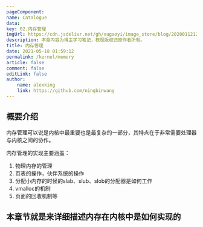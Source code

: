 ```yaml
---
pageComponent:
name: Catalogue
data:
key: 02.内存管理
imgUrl: https://cdn.jsdelivr.net/gh/xugaoyi/image_store/blog/20200112120340.png
description: 本章内容为博主学习笔记，教程版权归原作者所有。
title: 内存管理
date: 2021-05-18 01:59:12
permalink: /kernel/memory
article: false
comment: false
editLink: false
author:
    name: alexking
    link: https://github.com/ningbinwang
---
```


## 概要介绍

内存管理可以说是内核中最重要也是最复杂的一部分，其特点在于非常需要处理器与内核之间的协作。

内存管理的实现主要涵盖：

 1. 物理内存的管理
 2. 页表的操作，伙伴系统的操作
 3. 分配小内存的时候的slab、slub、slob的分配器是如何工作
 4. vmalloc的机制
 5. 页面的回收机制等

## 本章节就是来详细描述内存在内核中是如何实现的